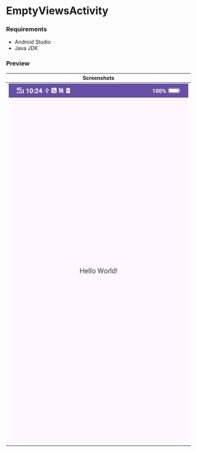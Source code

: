 # EmptyViewsActivity

### Requirements

- Android Studio
- Java JDK

### Preview

|                           Screenshots                           |
|:---------------------------------------------------------------:|
| <img src="/screenshots/01.jpg" alt="Screenshot 01" width="540"> |

